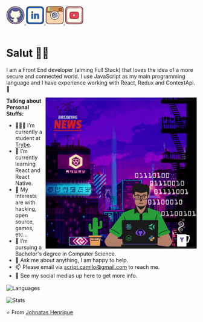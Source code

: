 <a href="https://github.com/scriptcamilo" target="_blank">
  <img src="./assets/github.svg" width="48px" height="48px">
</a>
<a href="https://www.linkedin.com/in/script-camilo/" target="_blank">
  <img src="./assets/linkedin.svg" width="48px" height="48px">
</a>
<a href="https://www.instagram.com/scriptcamilo/" target="_blank">
  <img src="./assets/instagram.svg" width="48px" height="48px">
</a> 
<a href="https://www.youtube.com/channel/UC_WE22UpNW3zyDSWtiX2ufw" target="_blank">
  <img src="./assets/youtube.svg" width="48px" height="48px">
</a> 


<br />
<br />

<h1>Salut 🖖🏽</h1>

I am a Front End developer (aiming Full Stack) that loves the idea of a more secure and connected world. I use JavaScript as my main programming language and I have experience working with React, Redux and ContextApi. 🚀

<img align="right" alt="GIF" src="./assets/github.gif" width="400px" />

**Talking about Personal Stuffs:**


- 👨🏽‍💻 I’m currently a student at [Trybe](https://betrybe.com).
- 🌱 I’m currently learning React and React Native.
- 🤔 My interests are with hacking, open source, games, etc...
- 💼 I’m pursuing a Bachelor's degree in Computer Science.
- 💬 Ask me about anything, I am happy to help.
- 📫 Please email via script.camilo@gmail.com to reach me.
- 📝 See my social medias up here to get more info.
<!-- - 📝 See my [Curriculum Vitae](https://gitconnected.com/scriptcamilo/resume) to get more info. -->

<p>
    <img align="center" src="https://github-readme-stats.vercel.app/api/top-langs/?username=scriptcamilo&layout=compact&theme=radical&langs_count=8" alt="Languages" />
</p>
<p>
    <img align="center" src="https://github-readme-stats.vercel.app/api?username=scriptcamilo&count_private=true&show_icons=true&theme=radical" alt="Stats" />
</p>

⭐️ From [Johnatas Henrique](https://github.com/johnatas-henrique)

<!-- ![](https://hit.yhype.me/github/profile?user_id=43912333) -->
